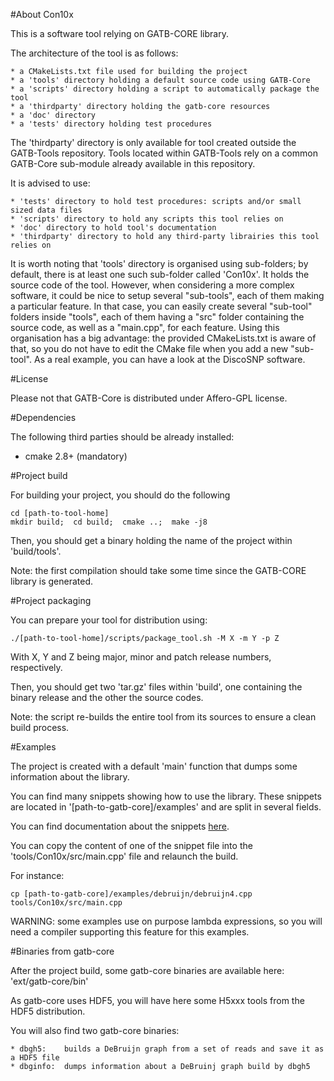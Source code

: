 #About Con10x

This is a software tool relying on GATB-CORE library.

The architecture of the tool is as follows:

    * a CMakeLists.txt file used for building the project
    * a 'tools' directory holding a default source code using GATB-Core
    * a 'scripts' directory holding a script to automatically package the tool
    * a 'thirdparty' directory holding the gatb-core resources
    * a 'doc' directory
    * a 'tests' directory holding test procedures
    
The 'thirdparty' directory is only available for tool created outside the GATB-Tools repository.
Tools located within GATB-Tools rely on a common GATB-Core sub-module already available in this repository.

It is advised to use:

    * 'tests' directory to hold test procedures: scripts and/or small sized data files
    * 'scripts' directory to hold any scripts this tool relies on
    * 'doc' directory to hold tool's documentation
    * 'thirdparty' directory to hold any third-party librairies this tool relies on
    
It is worth noting that 'tools' directory is organised using sub-folders; by default, there is
at least one such sub-folder called 'Con10x'. It holds the source code of the tool. However, when
considering a more complex software, it could be nice to setup several "sub-tools", each of them
making a particular feature. In that case, you can easily create several "sub-tool" folders inside
"tools", each of them having a "src" folder containing the source code, as well as a "main.cpp", for
each feature. Using this organisation has a big advantage: the provided CMakeLists.txt is aware of 
that, so you do not have to edit the CMake file when you add a new "sub-tool". As a real example, you
can have a look at the DiscoSNP software.

#License

Please not that GATB-Core is distributed under Affero-GPL license.

#Dependencies

The following third parties should be already installed:

* cmake 2.8+ (mandatory)

#Project build

For building your project, you should do the following
    
    cd [path-to-tool-home]
    mkdir build;  cd build;  cmake ..;  make -j8
    
Then, you should get a binary holding the name of the project within 'build/tools'.

Note: the first compilation should take some time since the GATB-CORE library is generated.

#Project packaging

You can prepare your tool for distribution using:
    
    ./[path-to-tool-home]/scripts/package_tool.sh -M X -m Y -p Z

With X, Y and Z being major, minor and patch release numbers, respectively.

Then, you should get two 'tar.gz' files within 'build', one containing the binary release 
and the other the source codes.

Note: the script re-builds the entire tool from its sources to ensure a clean build process.

#Examples

The project is created with a default 'main' function that dumps some information about the library.

You can find many snippets showing how to use the library. 
These snippets are located in '[path-to-gatb-core]/examples' and are split in several fields.

You can find documentation about the snippets <a href="http://gatb-core.gforge.inria.fr/doc/api/snippets_page.html">here</a>.

You can copy the content of one of the snippet file into the 'tools/Con10x/src/main.cpp' file and relaunch the build.

For instance:

    cp [path-to-gatb-core]/examples/debruijn/debruijn4.cpp tools/Con10x/src/main.cpp

WARNING: some examples use on purpose lambda expressions, so you will need a compiler supporting this feature for this examples.

#Binaries from gatb-core

After the project build, some gatb-core binaries are available here: 'ext/gatb-core/bin'

As gatb-core uses HDF5, you will have here some H5xxx tools from the HDF5 distribution.

You will also find two gatb-core binaries:

    * dbgh5:    builds a DeBruijn graph from a set of reads and save it as a HDF5 file
    * dbginfo:  dumps information about a DeBruinj graph build by dbgh5

